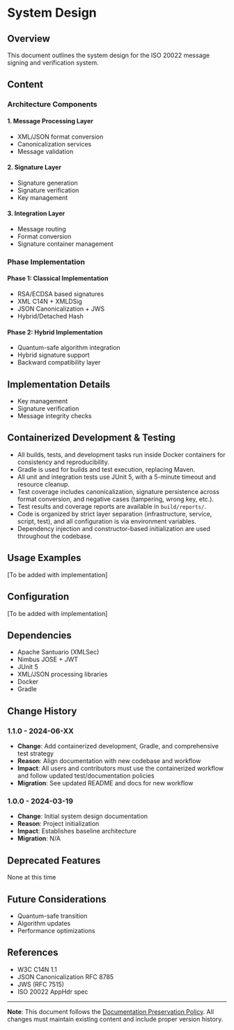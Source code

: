 # System Design

## Overview
This document outlines the system design for the ISO 20022 message signing and verification system.

## Content

### Architecture Components

#### 1. Message Processing Layer
- XML/JSON format conversion
- Canonicalization services
- Message validation

#### 2. Signature Layer
- Signature generation
- Signature verification
- Key management

#### 3. Integration Layer
- Message routing
- Format conversion
- Signature container management

### Phase Implementation

#### Phase 1: Classical Implementation
- RSA/ECDSA based signatures
- XML C14N + XMLDSig
- JSON Canonicalization + JWS
- Hybrid/Detached Hash

#### Phase 2: Hybrid Implementation
- Quantum-safe algorithm integration
- Hybrid signature support
- Backward compatibility layer

## Implementation Details
- Key management
- Signature verification
- Message integrity checks

## Containerized Development & Testing
- All builds, tests, and development tasks run inside Docker containers for consistency and reproducibility.
- Gradle is used for builds and test execution, replacing Maven.
- All unit and integration tests use JUnit 5, with a 5-minute timeout and resource cleanup.
- Test coverage includes canonicalization, signature persistence across format conversion, and negative cases (tampering, wrong key, etc.).
- Test results and coverage reports are available in `build/reports/`.
- Code is organized by strict layer separation (infrastructure, service, script, test), and all configuration is via environment variables.
- Dependency injection and constructor-based initialization are used throughout the codebase.

## Usage Examples
[To be added with implementation]

## Configuration
[To be added with implementation]

## Dependencies
- Apache Santuario (XMLSec)
- Nimbus JOSE + JWT
- JUnit 5
- XML/JSON processing libraries
- Docker
- Gradle

## Change History

### 1.1.0 - 2024-06-XX
- **Change**: Add containerized development, Gradle, and comprehensive test strategy
- **Reason**: Align documentation with new codebase and workflow
- **Impact**: All users and contributors must use the containerized workflow and follow updated test/documentation policies
- **Migration**: See updated README and docs for new workflow

### 1.0.0 - 2024-03-19
- **Change**: Initial system design documentation
- **Reason**: Project initialization
- **Impact**: Establishes baseline architecture
- **Migration**: N/A

## Deprecated Features
None at this time

## Future Considerations
- Quantum-safe transition
- Algorithm updates
- Performance optimizations

## References
- W3C C14N 1.1
- JSON Canonicalization RFC 8785
- JWS (RFC 7515)
- ISO 20022 AppHdr spec

---
**Note**: This document follows the [Documentation Preservation Policy](./documentation-policy.md). All changes must maintain existing content and include proper version history. 